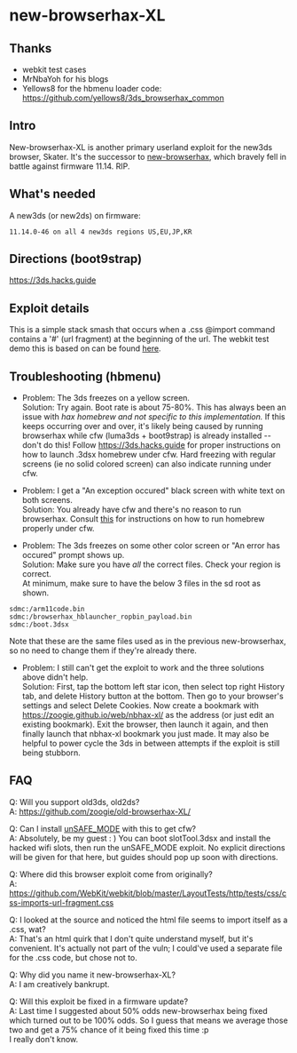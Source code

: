 # new-browserhax-XL

## Thanks 
- webkit test cases 
- MrNbaYoh for his blogs
- Yellows8 for the hbmenu loader code: https://github.com/yellows8/3ds_browserhax_common

## Intro

New-browserhax-XL is another primary userland exploit for the new3ds browser, Skater. It's the successor to [new-browserhax](https://github.com/zoogie/new-browserhax), which bravely fell in battle against firmware 11.14. RIP.

## What's needed

A new3ds (or new2ds) on firmware:<br>
```
11.14.0-46 on all 4 new3ds regions US,EU,JP,KR
```

## Directions (boot9strap)

https://3ds.hacks.guide

## Exploit details

This is a simple stack smash that occurs when a .css @import command contains a '#' (url fragment) at the beginning of the url. The webkit test demo this is based on can be found [here](https://github.com/WebKit/webkit/blob/master/LayoutTests/http/tests/css/css-imports-url-fragment.css).

## Troubleshooting (hbmenu)

- Problem: The 3ds freezes on a yellow screen.<br>
Solution: Try again. Boot rate is about 75-80%. This has always been an issue with *hax homebrew and not specific to this implementation.* If this keeps occurring over and over, it's likely being caused by running browserhax while cfw (luma3ds + boot9strap) is already installed -- don't do this! Follow https://3ds.hacks.guide for proper instructions on how to launch .3dsx homebrew under cfw. Hard freezing with regular screens (ie no solid colored screen) can also indicate running under cfw.

- Problem: I get a "An exception occured" black screen with white text on both screens.<br>
Solution: You already have cfw and there's no reason to run browserhax. Consult [this](https://3ds.hacks.guide/finalizing-setup.html) for instructions on how to run homebrew properly under cfw.

- Problem: The 3ds freezes on some other color screen or "An error has occured" prompt shows up.<br>
Solution: Make sure you have *all* the correct files. Check your region is correct.<br>
At minimum, make sure to have the below 3 files in the sd root as shown.

```
sdmc:/arm11code.bin
sdmc:/browserhax_hblauncher_ropbin_payload.bin
sdmc:/boot.3dsx
```
Note that these are the same files used as in the previous new-browserhax, so no need to change them if they're already there.

- Problem: I still can't get the exploit to work and the three solutions above didn't help.<br>
Solution: First, tap the bottom left star icon, then select top right History tab, and delete History button at the bottom. Then go to your browser's settings and select Delete Cookies. Now create a bookmark with https://zoogie.github.io/web/nbhax-xl/ as the address (or just edit an existing bookmark). Exit the browser, then launch it again, and then finally launch that nbhax-xl bookmark you just made. It may also be helpful to power cycle the 3ds in between attempts if the exploit is still being stubborn.

## FAQ
Q: Will you support old3ds, old2ds?<br>
A: https://github.com/zoogie/old-browserhax-XL/

Q: Can I install [unSAFE_MODE](https://github.com/zoogie/unSAFE_MODE) with this to get cfw?<br>
A: Absolutely, be my guest : ) You can boot slotTool.3dsx and install the hacked wifi slots, then run the unSAFE_MODE exploit. No explicit directions will be given for that here, but guides should pop up soon with directions.

Q: Where did this browser exploit come from originally?<br>
A: https://github.com/WebKit/webkit/blob/master/LayoutTests/http/tests/css/css-imports-url-fragment.css

Q: I looked at the source and noticed the html file seems to import itself as a .css, wat?<br>
A: That's an html quirk that I don't quite understand myself, but it's convenient. It's actually not part of the vuln; I could've used a separate file for the .css code, but chose not to.

Q: Why did you name it new-browserhax-XL?<br>
A: I am creatively bankrupt.

Q: Will this exploit be fixed in a firmware update?<br>
A: Last time I suggested about 50% odds new-browserhax being fixed which turned out to be 100% odds. So I guess that means we average those two and get a 75% chance of it being fixed this time :p<br>I really don't know.